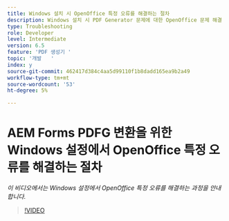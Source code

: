 ```yaml
---
title: Windows 설치 시 OpenOffice 특정 오류를 해결하는 절차
description: Windows 설치 시 PDF Generator 문제에 대한 OpenOffice 문제 해결
type: Troubleshooting
role: Developer
level: Intermediate
version: 6.5
feature: 'PDF 생성기 '
topic: '개발   '
index: y
source-git-commit: 462417d384c4aa5d99110f1b8dadd165ea9b2a49
workflow-type: tm+mt
source-wordcount: '53'
ht-degree: 5%

---
```



# AEM Forms PDFG 변환을 위한 Windows 설정에서 OpenOffice 특정 오류를 해결하는 절차

*이 비디오에서는 Windows 설정에서 OpenOffice 특정 오류를 해결하는 과정을 안내합니다.*

>[!VIDEO](https://video.tv.adobe.com/v/335481?quality=9&learn=on)
